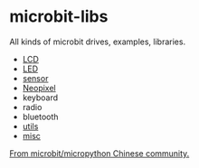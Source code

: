# microbit-libs

All kinds of microbit drives, examples, libraries.

* [LCD](lcd)
* [LED](LED)
* [sensor](sensor)
* [Neopixel](neopixel)
* keyboard
* radio
* bluetooth
* [utils](utils)
* [misc](misc)

[From microbit/micropython Chinese community.](http://www.micropython.org.cn)  
